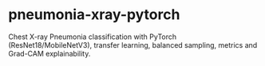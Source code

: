 # pneumonia-xray-pytorch
 Chest X-ray Pneumonia classification with PyTorch (ResNet18/MobileNetV3), transfer learning, balanced sampling, metrics and Grad-CAM explainability.
